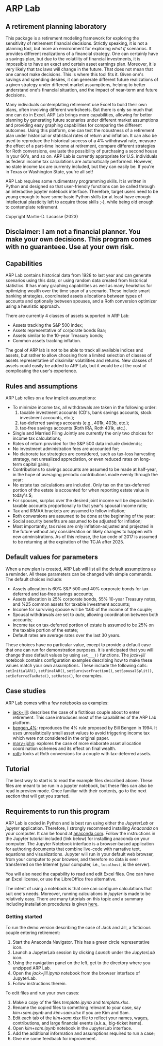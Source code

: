 # ARP Lab
## A retirement planning laboratory

This package is a retirement modeling framework for exploring the sensitivity of retirement financial decisions. Strictly speaking, it is not a planning tool, but more an environment for exploring *what if* scenarios. It provides different realizations of a financial strategy. One can certainly have a savings plan, but due to the volatility of financial investments, it is impossible to have an exact and certain asset earnings plan. Moreover, it is very likely that tax laws will change in the future. That does not mean that one cannot make decisions. This is where this tool fits it. Given one's savings and spending desires, it can generate different future realizations of a given strategy under different market assumptions, helping to better understand one's financial situation, and the impact of near-term and future decisions.

Many individuals contemplating retirement use Excel to build their own plans, often involving different worksheets. But there is only so much that one can do in Excel. ARP Lab brings more capabilities, allowing for better planning by generating future scenarios under different market assumptions and providing easy graphing capabilities for comparing the different outcomes. Using this platform, one can test the robustness of a retirement plan under historical or statistical rates of return and inflation. It can also be used to reproduce the historical success of a 4% withdrawal rate, measure the effect of a part-time income at retirement, compare different strategies for Roth conversions, evaluate the possibility of purchasing a second house in your 60's, and so on. ARP Lab is currently appropriate for U.S. individuals as federal income tax calculations are automatically performed. However, no state income tax are currenty included, but they can easily be. If you're in Texas or Washington State, you're all set!

ARP Lab requires some rudimentary programming skills. It is written in Python and designed so that user-friendly functions can be called through an interactive jupyter notebook interface. Therefore, target users need to be young enough to have some basic Python skills (or at least have enough intellectual plasticity left to acquire those skills ;-), while being old enough to contemplate retirement. 

Copyright Martin-D. Lacasse (2023)

Disclaimer: I am not a financial planner. You make your own decisions. This program comes with no guaranteee. Use at your own risk.
---------------------------------------------------------------------------------------------------------------------------------

## Capabilities
ARP Lab contains historical data from 1928 to last year and can generate scenarios using this data, or using random data
created from historical statistics. It has many graphing capabilities as well as many heuristics for optimizing wealth over the time span of a scenario.
These include smart banking strategies, coordinated assets allocations between types of accounts and optionally between spouses, and a Roth conversion optimizer using a heuristic approach. 

There are currently 4 classes of assets supported in ARP Lab:

- Assets tracking the S&P 500 index;
- Assets representative of corporate bonds Baa;
- Assets similar to the 10-year Treasury bonds;
- Common assets tracking inflation.

The goal of ARP lab is not to be able to track all available indices and assets, but rather to allow choosing from a limited selection of classes of assets representative of dissimilar volatilities and returns. New classes of assets could easily be added to ARP Lab, but it would be at the cost of complicating the user's experience. 

## Rules and assumptions
ARP Lab relies on a few implicit assumptions:

- To minimize income tax, all withdrawals are taken in the following order:
    1) taxable investment accounts (CD's, bank savings accounts, stock investment accounts, etc.);
    2) tax-deferred savings accounts (e.g., 401k, 403b, etc.);
    3) tax-free savings accounts (Roth IRA, Roth 401k, etc.).
- Single and Married Filing Jointly are currently the only two choices for income tax calculations;
- Rates of return provided for the S&P 500 data include dividends;
- No investment administration fees are accounted for;
- No elaborate tax strategies are considered, such as tax-loss harvesting strategy, net unrealized appreciation, or even reduced rates on long-term capital gains;
- Contributions to savings accounts are assumed to be made at half-year, in the hope of averaging periodic contributions made evenly through the year;
- No estate tax calculations are included. Only tax on the tax-deferred portion of the estate is accounted for when reporting estate value in today's $;
- For spouses, surplus over the desired joint income will be deposited in taxable accounts proportionally to that year's spousal income ratio;
- Tax and IRMAA brackets are assumed to follow inflation;
- Roth conversions are assumed to be done at the beginning of the year;
- Social security benefits are assumed to be adjusted for inflation;
- Most importantly, tax rules are only inflation-adjusted and projected in the future without any consideration on likely changes to happen with new administrations. As of this release, the tax code of 2017 is assumed to be returning at the expiration of the TCJA after 2025.

## Default values for parameters
When a new plan is created, ARP Lab will list all the default assumptions as a reminder. All these parameters can be changed with simple commands.
The default choices include:

- Assets allocation is 60% S&P 500 and 40% corporate bonds for tax-deferred and tax-free savings accounts;
- Assets allocation is 25% corporate bonds, 55% 10-year Treasury notes, and %25 common assets for taxable investment accounts; 
- Income for surviving spouse will be %60 of the income of the couple; 
- Spousal withdrawals are set to *auto*, allowing coordination between both accounts; 
- Income tax on tax-deferred portion of estate is assumed to be 25% on the taxable portion of the estate; 
- Default rates are average rates over the last 30 years.

These choices have no particular value, except to provide a default case that one can run for demonstration purposes.
It is anticipated that you will change these default values by using `set___()` functions. The *jack+jill* notebook contains configuration examples describing how to make these values
match your own assumptions. These include the following calls:
    `setInitialAR()`, `setFinalAR()`, `setSurvivorFraction()`, `setSpousalSplit()`, `setDeferredTaxRate()`,  `setRates()`, for examples.

## Case studies
ARP Lab comes with a few notebooks as examples:
- [jack+jill](https://github.com/mdlacasse/ARP-Lab/blob/main/jack+jill.ipynb): describes the case of a fictitious couple about to enter retirement. This case introduces most of the capabilities of the ARP Lab platform.
- [bengen_4%](https://github.com/mdlacasse/ARP-Lab/blob/main/bengen_4%.ipynb): reproduces the 4% rule proposed by Bill Bengen in 1994. It uses unrealistically small asset values to avoid triggering income tax which were not considered in the original paper.
- [mary+john](https://github.com/mdlacasse/ARP-Lab/blob/main/mary+john.ipynb): explores the case of more elaborate asset allocation coordination schemes and its effect on final wealth.
- [roth](https://github.com/mdlacasse/ARP-Lab/blob/main/roth.ipynb): looks at Roth conversions for a couple with tax-deferred assets.

## Tutorial
The best way to start is to read the example files described above. These files are meant to be run in a jupyter notebook, but these files can also be read in preview mode. Once familiar with their contents, go to the next section that will get you started.

## Requirements to run this program
ARP Lab is coded in Python and is best run using either the *JupyterLab* or *jupyter* application. Therefore, I strongly recommend installing *Anaconda* on your computer. It can be found at [anaconda.com](https://anaconda.com). Follow the instructions in the Jupyter tutorial included (link below) for installing anaconda on your computer. The Jupyter Notebook interface is a browser-based application for authoring documents that combine live-code with narrative text, equations and visualizations. Jupyter will run in your default web browser, from your computer to your browser, and therefore no data is ever transferred on the Internet (your computer, i.e., `localhost`, is the server).

You will also need the capability to read and edit Excel files. One can have an Excel license, or use the LibreOffice free alternative.

The intent of using a notebook is that one can configure calculations that suit one's needs. Moreover, running calculations in *jupyter* is made to be relatively easy. There are many tutorials on this topic and a summary including installation procedures is given [here](https://github.com/mdlacasse/ARP-Lab/blob/main/Jupyter_tutorial.md).

### Getting started
To run the demo version describing the case of Jack and Jill, a ficticious couple entering retirement:
1) Start the Anaconda Navigator. This has a green circle representative icon.
2) Launch a JupyterLab session by clicking *Launch* under the *JupyterLab* icon.
3) Using the navigation panel on the left, get to the directory where you unzipped ARP Lab.
4) Open the *jack+jill.ipynb* notebook from the browser interface of JupyterLab.
5) Follow instructions therein.

To edit files and run your own cases:
1) Make a copy of the files *template.ipynb* and *template.xlxs*.
2) Rename the copied files to something relevant to your case, say *kim+sam.ipynb* and *kim+sam.xlsx* if you are Kim and Sam.
3) Edit each tab of the *kim+sam.xlsx* file to reflect your names, wages, contributions, and large financial events (a.k.a., big-ticket items).
4) Open *kim+sam.ipynb* notebook in the JupyterLab interface.
5) Add the additional information and assumptions required to run a case;
6) Give me some feedback for improvement.

